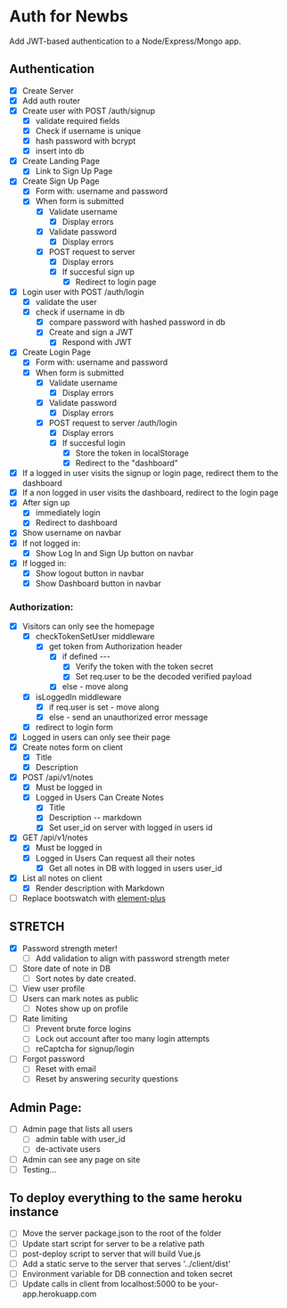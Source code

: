 # Auth for Newbs

Add JWT-based authentication to a Node/Express/Mongo app.

## Authentication

- [x] Create Server
- [x] Add auth router
- [x] Create user with POST /auth/signup
  - [x] validate required fields
  - [x] Check if username is unique
  - [x] hash password with bcrypt
  - [x] insert into db
- [x] Create Landing Page
  - [x] Link to Sign Up Page
- [x] Create Sign Up Page
  - [x] Form with: username and password
  - [x] When form is submitted
    - [x] Validate username
      - [x] Display errors
    - [x] Validate password
      - [x] Display errors
    - [x] POST request to server
      - [x] Display errors
      - [x] If succesful sign up
        - [x] Redirect to login page
- [x] Login user with POST /auth/login
  - [x] validate the user
  - [x] check if username in db
    - [x] compare password with hashed password in db
    - [x] Create and sign a JWT
      - [x] Respond with JWT
- [x] Create Login Page
  - [x] Form with: username and password
  - [x] When form is submitted
    - [x] Validate username
      - [x] Display errors
    - [x] Validate password
      - [x] Display errors
    - [x] POST request to server /auth/login
      - [x] Display errors
      - [x] If succesful login
        - [x] Store the token in localStorage
        - [x] Redirect to the "dashboard"
- [x] If a logged in user visits the signup or login page, redirect them to the dashboard
- [x] If a non logged in user visits the dashboard, redirect to the login page
- [x] After sign up
  - [x] immediately login
  - [x] Redirect to dashboard
- [x] Show username on navbar
- [x] If not logged in:
  - [x] Show Log In and Sign Up button on navbar
- [x] If logged in:
  - [x] Show logout button in navbar
  - [x] Show Dashboard button in navbar

### Authorization:

- [x] Visitors can only see the homepage
  - [x] checkTokenSetUser middleware
    - [x] get token from Authorization header
      - [x] if defined ---
        - [x] Verify the token with the token secret
        - [x] Set req.user to be the decoded verified payload
      - [x] else - move along
  - [x] isLoggedIn middleware
    - [x] if req.user is set - move along
    - [x] else - send an unauthorized error message
  - [x] redirect to login form
- [x] Logged in users can only see their page
- [x] Create notes form on client
  - [x] Title
  - [x] Description
- [x] POST /api/v1/notes
  - [x] Must be logged in
  - [x] Logged in Users Can Create Notes
    - [x] Title
    - [x] Description -- markdown
    - [x] Set user_id on server with logged in users id
- [x] GET /api/v1/notes
  - [x] Must be logged in
  - [x] Logged in Users Can request all their notes
    - [x] Get all notes in DB with logged in users user_id
- [x] List all notes on client
  - [x] Render description with Markdown
- [ ] Replace bootswatch with [element-plus](https://element-plus.org/)

## STRETCH

- [x] Password strength meter!
  - [ ] Add validation to align with password strength meter
- [ ] Store date of note in DB
  - [ ] Sort notes by date created.
- [ ] View user profile
- [ ] Users can mark notes as public
  - [ ] Notes show up on profile
- [ ] Rate limiting
  - [ ] Prevent brute force logins
  - [ ] Lock out account after too many login attempts
  - [ ] reCaptcha for signup/login
- [ ] Forgot password
  - [ ] Reset with email
  - [ ] Reset by answering security questions

## Admin Page:

- [ ] Admin page that lists all users
  - [ ] admin table with user_id
  - [ ] de-activate users
- [ ] Admin can see any page on site
- [ ] Testing...

## To deploy everything to the same heroku instance

- [ ] Move the server package.json to the root of the folder
- [ ] Update start script for server to be a relative path
- [ ] post-deploy script to server that will build Vue.js
- [ ] Add a static serve to the server that serves '../client/dist'
- [ ] Environment variable for DB connection and token secret
- [ ] Update calls in client from localhost:5000 to be your-app.herokuapp.com
